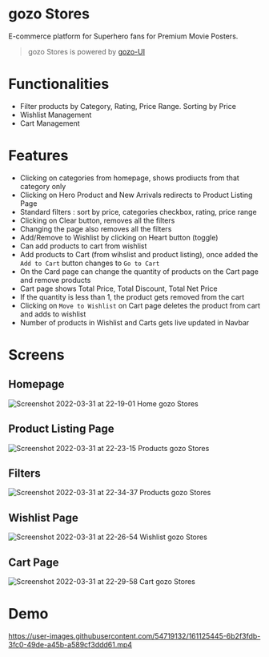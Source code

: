 # gozo Stores
E-commerce platform for Superhero fans for Premium Movie Posters.
> gozo Stores is powered by [gozo-UI](https://github.com/maitrakhatri/gozo-UI)
# Functionalities
- Filter products by Category, Rating, Price Range. Sorting by Price
- Wishlist Management
- Cart Management
# Features
- Clicking on categories from homepage, shows prodiucts from that category only
- Clicking on Hero Product and New Arrivals redirects to Product Listing Page
- Standard filters : sort by price, categories checkbox, rating, price range
- Clicking on Clear button, removes all the filters
- Changing the page also removes all the filters
- Add/Remove to Wishlist by clicking on Heart button (toggle)
- Can add products to cart from wishlist
- Add products to Cart (from wihslist and product listing), once added the `Add to Cart` button changes to `Go to Cart`
- On the Card page can change the quantity of products on the Cart page and remove products
- Cart page shows Total Price, Total Discount, Total Net Price
- If the quantity is less than 1, the product gets removed from the cart
- Clicking on `Move to Wishlist` on Cart page deletes the product from cart and adds to wishlist
- Number of products in Wishlist and Carts gets live updated in Navbar
# Screens
## Homepage
![Screenshot 2022-03-31 at 22-19-01 Home gozo Stores](https://user-images.githubusercontent.com/54719132/161123968-6462ce66-a9bc-44f3-a0b4-e15795fa4191.png)
## Product Listing Page
![Screenshot 2022-03-31 at 22-23-15 Products gozo Stores](https://user-images.githubusercontent.com/54719132/161124374-4be56390-8a92-4bde-be71-2c6d6110da1b.png)
## Filters
![Screenshot 2022-03-31 at 22-34-37 Products gozo Stores](https://user-images.githubusercontent.com/54719132/161124481-75b74caa-780a-4167-bc3b-a09688abaf48.png)
## Wishlist Page
![Screenshot 2022-03-31 at 22-26-54 Wishlist gozo Stores](https://user-images.githubusercontent.com/54719132/161124413-461c369a-6ac0-43df-9902-3fd7caf78b3b.png)
## Cart Page
![Screenshot 2022-03-31 at 22-29-58 Cart gozo Stores](https://user-images.githubusercontent.com/54719132/161124436-d4c2c74d-fb72-4320-bb26-8ef61e9061ea.png)
# Demo
https://user-images.githubusercontent.com/54719132/161125445-6b2f3fdb-3fc0-49de-a45b-a589cf3ddd61.mp4
